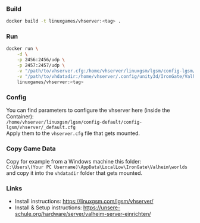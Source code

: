 ### Build
```bash
docker build -t linuxgames/vhserver:<tag> .
```

### Run
```bash
docker run \
    -d \
    -p 2456:2456/udp \
    -p 2457:2457/udp \
    -v "/path/to/vhserver.cfg:/home/vhserver/linuxgsm/lgsm/config-lgsm/vhserver/vhserver.cfg" \
    -v "/path/to/vhdatadir:/home/vhserver/.config/unity3d/IronGate/Valheim" \
    linuxgames/vhserver:<tag>
```

### Config
You can find parameters to configure the vhserver here (inside the Container):  
`/home/vhserver/linuxgsm/lgsm/config-default/config-lgsm/vhserver/_default.cfg`  
Apply them to the `vhserver.cfg` file that gets mounted.

### Copy Game Data
Copy for example from a Windows machine this folder:  
`C:\Users\(Your PC Username)\AppData\LocalLow\IronGate\Valheim\worlds`  
and copy it into the `vhdatadir` folder that gets mounted.

### Links
- Install instructions: https://linuxgsm.com/lgsm/vhserver/
- Install & Setup instructions: https://unsere-schule.org/hardware/server/valheim-server-einrichten/
